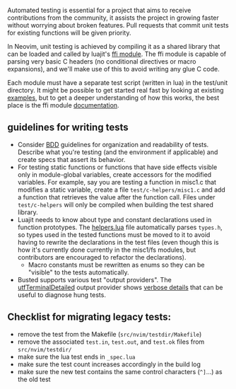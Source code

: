 Automated testing is essential for a project that aims to receive contributions from the community, it assists the project in growing faster without worrying about broken features. Pull requests that commit unit tests for existing functions will be given priority.

In Neovim, unit testing is achieved by compiling it as a shared library that can be loaded and called by luajit's [ffi module](http://luajit.org/ext_ffi.html). The ffi module is capable of parsing very basic C headers (no conditional directives or macro expansions), and we'll make use of this to avoid writing any glue C code. 

Each module must have a separate test script (written in lua) in the test/unit directory. It might be possible to get started real fast by looking at existing [examples](https://github.com/neovim/neovim/tree/master/test/unit), but to get a deeper understanding of how this works, the best place is the ffi module [documentation](http://luajit.org/ext_ffi.html).

## guidelines for writing tests

- Consider [BDD](http://en.wikipedia.org/wiki/Behavior-driven_development) guidelines for organization and readability of tests. Describe what you're testing (and the environment if applicable) and create specs that assert its behavior.
- For testing static functions or functions that have side effects visible only in module-global variables, create accessors for the modified variables. For example, say you are testing a function in misc1.c that modifies a static variable, create a file `test/c-helpers/misc1.c` and add a function that retrieves the value after the function call. Files under `test/c-helpers` will only be compiled when building the test shared library.
- Luajit needs to know about type and constant declarations used in function prototypes. The [helpers.lua](https://github.com/neovim/neovim/blob/master/test/unit/helpers.lua) file automatically parses `types.h`, so types used in the tested functions must be moved to it to avoid having to rewrite the declarations in the test files (even though this is how it's currently done currently in the misc1/fs modules, but contributors are encouraged to refactor the declarations).
    - Macro constants must be rewritten as enums so they can be "visible" to the tests automatically.
- Busted supports various test "output providers". The [utfTerminalDetailed](https://github.com/neovim/neovim/pull/2156) output provider shows [verbose details](https://travis-ci.org/neovim/neovim/jobs/54478323#L1661) that can be useful to diagnose hung tests.

## Checklist for migrating legacy tests:

- remove the test from the Makefile (`src/nvim/testdir/Makefile`)
- remove the associated `test.in`, `test.out`, and `test.ok` files from `src/nvim/testdir/`
- make sure the lua test ends in `_spec.lua`
- make sure the test count increases accordingly in the build log
- make sure the new test contains the same control characters (`^]`...) as the old test